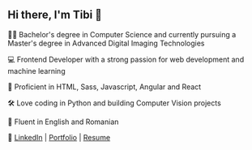 <h2>Hi there, I'm Tibi 👋</h2>

👨‍🎓 Bachelor's degree in Computer Science and currently pursuing a Master's degree in Advanced Digital Imaging Technologies

💻 Frontend Developer with a strong passion for web development and machine learning

🚀 Proficient in HTML, Sass, Javascript, Angular and React

🛠️ Love coding in Python and building Computer Vision projects

💬 Fluent in English and Romanian

🔗 [LinkedIn](https://www.linkedin.com/in/tbtiberiu/) | [Portfolio](https://boscantiberiu.vercel.app/) | [Resume](https://boscantiberiu-resume.tiiny.site/)
